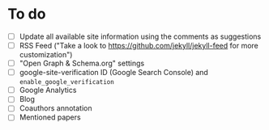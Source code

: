# To do

- [ ] Update all available site information using the comments as suggestions
- [ ] RSS Feed ("Take a look to https://github.com/jekyll/jekyll-feed for more customization")
- [ ] "Open Graph & Schema.org" settings
- [ ] google-site-verification ID (Google Search Console) and `enable_google_verification`
- [ ] Google Analytics
- [ ] Blog
- [ ] Coauthors annotation
- [ ] Mentioned papers
